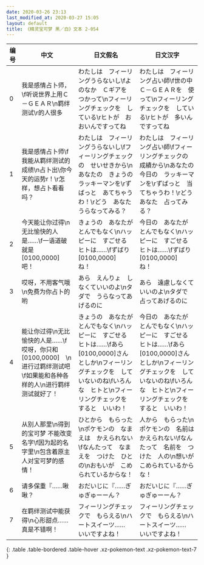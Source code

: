 ```yaml
---
date: 2020-03-26 23:13
last_modified_at: 2020-03-27 15:05
layout: default
title: 《精灵宝可梦 黑／白》文本 2-054
---
```

| 编号 | 中文 | 日文假名 | 日文汉字 |
| ---- | ---- | ---- | --- |
| 0 | 我是感情占卜师，\f听说世界上用Ｃ－ＧＥＡＲ\n羁绊测试\r的人很多 | わたしは　フィーリングうらないし\fよのなか　Ｃギアを　つかって\nフィーリングチェックを　している\rヒトが　おおいんですってね | わたしは　フィーリング占い師\f世の中　Ｃ－ＧＥＡＲを　使って\nフィーリングチェックを　している\rヒトが　多いんですってね |
| 1 | 我是感情占卜师\f我能从羁绊测试的成绩\n占卜出\你今天的运势r！\r怎样，想占卜看看吗？ | わたしは　フィーリングうらないし\fフィーリングチェックの　せいせきから\nあなたの　きょうの　ラッキーマンを\rずばっと　あてちゃうわ！\rどう　あなた　うらなってみる？ | わたしは　フィーリング占い師\fフィーリングチェックの　成績から\nあなたの　今日の　ラッキーマンを\rずばっと　当てちゃうわ！\rどう　あなた　占ってみる？ |
| 2 | 今天能让你过得\n无比愉快的人是……\f一语道破就是　[0100,0000]　吧！ | きょうの　あなたが　とんでもなく\nハッピーに　すごせる　ヒトは……\fずばり　[0100,0000]　ね！ | 今日の　あなたが　とんでもなく\nハッピーに　すごせる　ヒトは……\fずばり　[0100,0000]　ね！ |
| 3 | 哎呀，不用客气哦\n免费为你占卜的哟 | あら　えんりょ　しなくていいのよ\nタダで　うらなってあげるのに | あら　遠慮しなくていいのよ\nタダで　占ってあげるのに |
| 4 | 能让你过得\n无比愉快的人是……\f哎呀，你只和　[0100,0000]　\n进行过羁绊测试吧\f如果能和各种各样的人\n进行羁绊测试就好了！ | きょうの　あなたが　とんでもなく\nハッピーに　すごせる　ヒトは……\fあら　[0100,0000]さん　としか\nフィーリングチェックを　していないのね\fいろんな　ヒトと\nフィーリングチェックを　すると　いいわ！ | 今日の　あなたが　とんでもなく\nハッピーに　すごせる　ヒトは……\fあら　[0100,0000]さん　としか\nフィーリングチェックを　していないのね\fいろんな　ヒトと\nフィーリングチェックを　すると　いいわ！ |
| 5 | 从别人那里\n得到的宝可梦 不能改变名字\f因为起的名字里\n包含着原主人对宝可梦的感情！ | ひとから　もらった\nポケモンの　なまえは　かえられない\fなんたって　なまえを　つけた　ひとの\nおもいが　こめられているからな！ | 人から　もらった\nポケモンの　名前は　かえられない\fなんたって　名前を　つけた　人の\n想いが　こめられているからな！ |
| 6 | 请多保重『……啾啾？ | おだいじに『……ぎゅぎゅーーん？ | おだいじに『……ぎゅぎゅーーん？ |
| 7 | 在羁绊测试中能获得\n心形甜点……　真是不错啊！ | フィーリングチェックで　もらえる\nハートスイーツ……　いいですよね！ | フィーリングチェックで　もらえる\nハートスイーツ……　いいですよね！ |
{: .table .table-bordered .table-hover .xz-pokemon-text .xz-pokemon-text-7 }